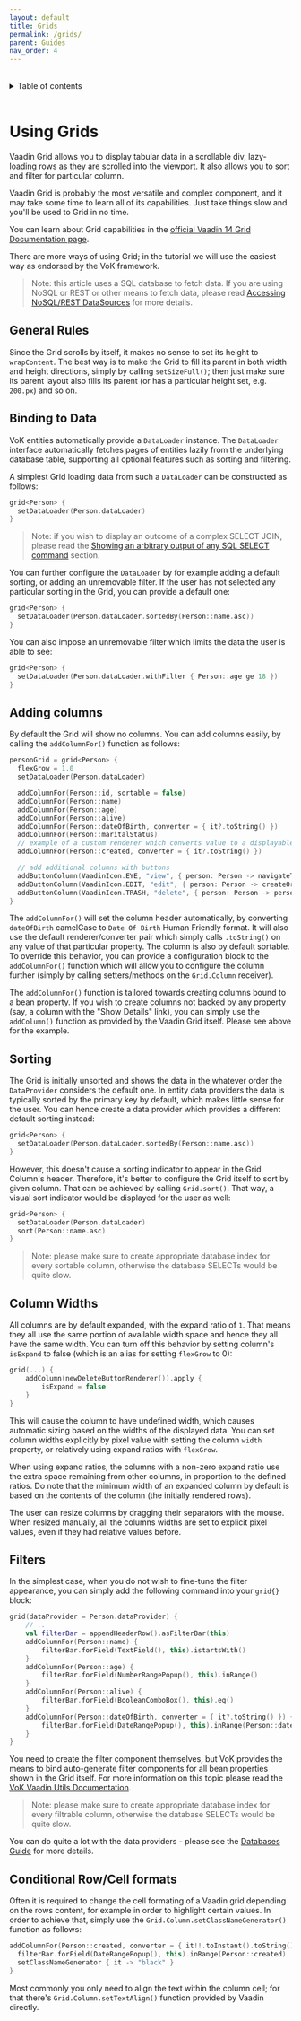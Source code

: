 ```yaml
---
layout: default
title: Grids
permalink: /grids/
parent: Guides
nav_order: 4
---
```


<br/>
<details close markdown="block">
  <summary>
    Table of contents
  </summary>
  {: .text-delta }
1. TOC
{:toc}
</details>
<br/>

# Using Grids

Vaadin Grid allows you to display tabular data in a scrollable div, lazy-loading rows as they are scrolled into the viewport.
It also allows you to sort and filter for particular column.

Vaadin Grid is probably the most versatile and complex component, and it may take some time to learn all of its capabilities.
Just take things slow and you'll be used to Grid in no time.

You can learn about Grid capabilities in the [official Vaadin 14 Grid Documentation page](https://vaadin.com/docs/v14/flow/components/tutorial-flow-grid.html).

There are more ways of using Grid; in the tutorial we will use the easiest way as endorsed by the VoK framework.

> Note: this article uses a SQL database to fetch data. If you are using NoSQL or REST
  or other means to fetch data, please read [Accessing NoSQL/REST DataSources](/nosql_rest_datasources) for more details.

## General Rules

Since the Grid scrolls by itself, it makes no sense to set its height to `wrapContent`. The best way is to make the Grid to fill its parent
in both width and height directions, simply by calling `setSizeFull()`; then just make sure its parent layout also fills its parent (or has
a particular height set, e.g. `200.px`) and so on.

## Binding to Data

VoK entities automatically provide a `DataLoader` instance.
The `DataLoader` interface automatically fetches pages of entities lazily from
the underlying database table, supporting all optional features such as sorting
and filtering.

A simplest Grid loading data from such a `DataLoader`
can be constructed as follows:

```kotlin
grid<Person> {
  setDataLoader(Person.dataLoader)
}
```

> Note: if you wish to display an outcome of a complex SELECT JOIN, please read the [Showing an arbitrary output of any SQL SELECT command](databases.md)
section.

You can further configure the `DataLoader` by for example adding a default sorting,
or adding an unremovable filter. If the user has not selected any particular sorting
in the Grid, you can provide a default one:

```kotlin
grid<Person> {
  setDataLoader(Person.dataLoader.sortedBy(Person::name.asc))
}
```

You can also impose an unremovable filter which limits the data the user is able
to see:

```kotlin
grid<Person> {
  setDataLoader(Person.dataLoader.withFilter { Person::age ge 18 })
}
```

## Adding columns

By default the Grid will show no columns. You can add columns easily, by calling the `addColumnFor()` function as follows:

```kotlin
personGrid = grid<Person> {
  flexGrow = 1.0
  setDataLoader(Person.dataLoader)

  addColumnFor(Person::id, sortable = false)
  addColumnFor(Person::name)
  addColumnFor(Person::age)
  addColumnFor(Person::alive)
  addColumnFor(Person::dateOfBirth, converter = { it?.toString() })
  addColumnFor(Person::maritalStatus)
  // example of a custom renderer which converts value to a displayable string.
  addColumnFor(Person::created, converter = { it?.toString() })

  // add additional columns with buttons
  addButtonColumn(VaadinIcon.EYE, "view", { person: Person -> navigateToView(PersonView::class, person.id!!) }) {}
  addButtonColumn(VaadinIcon.EDIT, "edit", { person: Person -> createOrEditPerson(person) }) {}
  addButtonColumn(VaadinIcon.TRASH, "delete", { person: Person -> person.delete(); refresh() }) {}
}
```

The `addColumnFor()` will set the column header automatically, by converting `dateOfBirth` camelCase to `Date Of Birth` Human Friendly
format. It will also use the default renderer/converter pair which simply calls `.toString()` on any value of that particular property.
The column is also by default sortable. To override this behavior, you can provide a configuration block to the `addColumnFor()` function
which will allow you to configure the column further (simply by calling setters/methods on the `Grid.Column` receiver).

The `addColumnFor()` function is tailored towards creating columns bound to a bean property. If you wish to create columns not backed by
any property (say, a column with the "Show Details" link), you can simply use the `addColumn()` function as provided by the Vaadin Grid
itself. Please see above for the example.

## Sorting

The Grid is initially unsorted and shows the data in the whatever order the `DataProvider` considers the default one. In entity data providers
the data is typically sorted by the primary key by default, which makes little sense for the user. You can hence create a data provider which
provides a different default sorting instead:

```kotlin
grid<Person> {
  setDataLoader(Person.dataLoader.sortedBy(Person::name.asc))
}
```

However, this doesn't cause a sorting indicator to appear in the Grid Column's header.
Therefore, it's better to configure the Grid itself to sort by given column.
That can be achieved by calling `Grid.sort()`. That way, a visual
sort indicator would be displayed for the user as well:

```kotlin
grid<Person> {
  setDataLoader(Person.dataLoader)
  sort(Person::name.asc)
}
```

> Note: please make sure to create appropriate database index for every sortable column, otherwise the database SELECTs would be quite slow.

## Column Widths

All columns are by default expanded, with the expand ratio of `1`. That means
they all use the same portion of available width space and hence
they all have the same width. You can turn off this behavior by setting column's
`isExpand` to false (which is an alias for setting `flexGrow` to 0):

```kotlin
grid(...) {
    addColumn(newDeleteButtonRenderer()).apply {
        isExpand = false
    }
}
```

This will cause the column to have undefined width, which causes automatic sizing based on the widths of the displayed data.
You can set column widths explicitly by pixel value with setting the column `width` property, or relatively using expand ratios with `flexGrow`.

When using expand ratios, the columns with a non-zero expand ratio use the extra space remaining from other columns, in proportion
to the defined ratios. Do note that the minimum width of an expanded column by default is based on the contents of the column
(the initially rendered rows).

The user can resize columns by dragging their separators with the mouse. When resized manually, all the columns widths are set to explicit
pixel values, even if they had relative values before.

## Filters

In the simplest case, when you do not wish to fine-tune the filter appearance, you can simply add the following command into your
`grid{}` block:

```kotlin
grid(dataProvider = Person.dataProvider) {
    // ..
    val filterBar = appendHeaderRow().asFilterBar(this)
    addColumnFor(Person::name) {
        filterBar.forField(TextField(), this).istartsWith()
    }
    addColumnFor(Person::age) {
        filterBar.forField(NumberRangePopup(), this).inRange()
    }
    addColumnFor(Person::alive) {
        filterBar.forField(BooleanComboBox(), this).eq()
    }
    addColumnFor(Person::dateOfBirth, converter = { it?.toString() }) {
        filterBar.forField(DateRangePopup(), this).inRange(Person::dateOfBirth)
    }
}
```

You need to create the filter component themselves, but VoK provides the means
to bind auto-generate filter components for all bean properties shown in the Grid itself. For more information on this topic
please read the [VoK Vaadin Utils Documentation](https://github.com/mvysny/vaadin-on-kotlin/blob/master/vok-util-vaadin/README.md).

> Note: please make sure to create appropriate database index for every filtrable
> column, otherwise the database SELECTs would be quite slow.

You can do quite a lot with the data providers - please see the [Databases Guide](databases.md) for more details.

## Conditional Row/Cell formats

Often it is required to change the cell formating of a Vaadin grid depending on
the rows content, for example in order to highlight certain values.
In order to achieve that, simply use the `Grid.Column.setClassNameGenerator()`
function as follows:

```kotlin
addColumnFor(Person::created, converter = { it!!.toInstant().toString() }) {
  filterBar.forField(DateRangePopup(), this).inRange(Person::created)
  setClassNameGenerator { it -> "black" }
}
```

Most commonly you only need to align the text within the column cell; for that
there's `Grid.Column.setTextAlign()` function provided by Vaadin directly.
